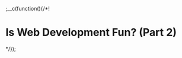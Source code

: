 
;__c(function(){/*!

# Is Web Development Fun? (Part 2)



[//]: # (@~|blog_is-webdev-fun_part-2|~@)

*/});
